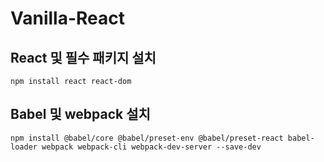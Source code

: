 # Vanilla-React

## React 및 필수 패키지 설치
```
npm install react react-dom
```
## Babel 및 webpack 설치
```
npm install @babel/core @babel/preset-env @babel/preset-react babel-loader webpack webpack-cli webpack-dev-server --save-dev
```